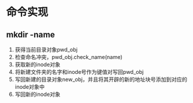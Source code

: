 # 命令实现



## mkdir -name

1. 获得当前目录对象pwd_obj
2. 检查命名冲突，pwd_obj.check_name(name)
3. 获取新的inode对象
4. 将新建文件夹的名字和inode号作为键值对写回pwd_obj
5. 写回新建的目录对象new_obj，并且将其开辟的新的地址块号添加到对应的inode对象中
6. 写回新的inode对象



